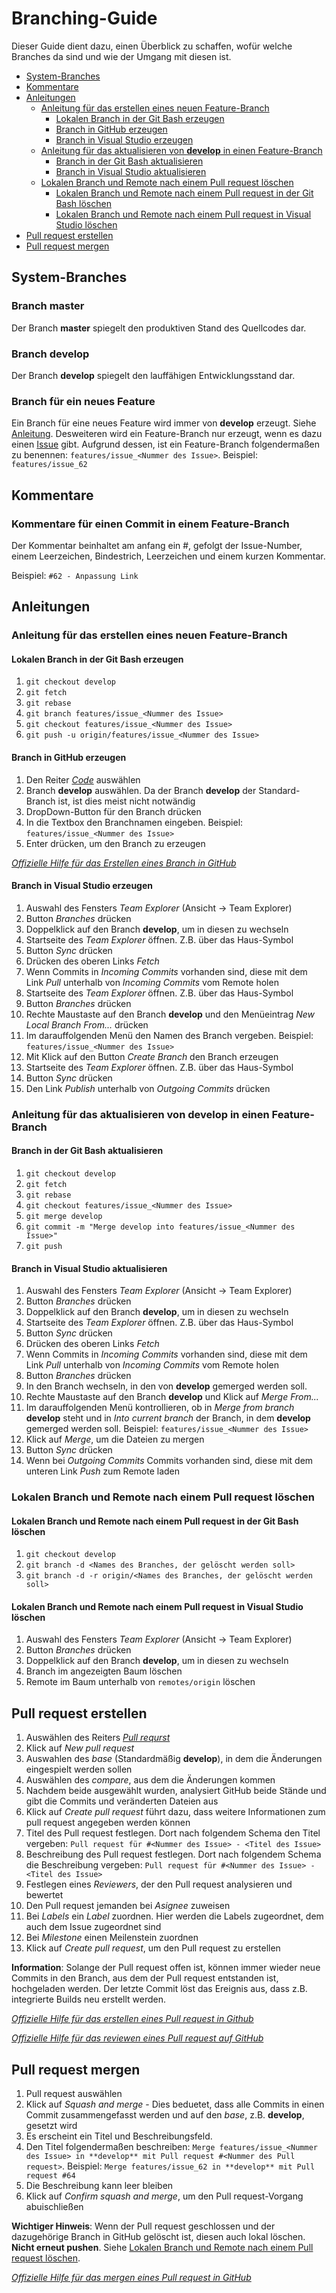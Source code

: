 # Branching-Guide

Dieser Guide dient dazu, einen Überblick zu schaffen, wofür welche Branches da sind und wie der Umgang mit diesen ist.

* [System-Branches](branching_guide.md/#system-branches)
* [Kommentare](branching_guide.md/#kommentare)
* [Anleitungen](branching_guide.md/#anleitungen)
  * [Anleitung für das erstellen eines neuen Feature-Branch](branching_guide.md/#anleitung-f%C3%BCr-das-erstellen-eines-neuen-feature-branch)
    * [Lokalen Branch in der Git Bash erzeugen](branching_guide.md#lokalen-branch-in-der-git-bash-erzeugen)
    * [Branch in GitHub erzeugen](branching_guide.md#branch-in-github-erzeugen)
    * [Branch in Visual Studio erzeugen](branching_guide.md#branch-in-visual-studio-erzeugen)
  * [Anleitung für das aktualisieren von **develop** in einen Feature-Branch](branching_guide.md/#anleitung-f%C3%BCr-das-aktualisieren-von-develop-in-einen-feature-branch)
    * [Branch in der Git Bash aktualisieren](branching_guide.md#branch-in-der-git-bash-aktualisieren)
    * [Branch in Visual Studio aktualisieren](branching_guide.md#branch-in-visual-studio-aktualisieren)
  * [Lokalen Branch und Remote nach einem Pull request löschen](branching_guide.md#lokalen-branch-und-remote-nach-einem-pull-request-löschen)
    * [Lokalen Branch und Remote nach einem Pull request in der Git Bash löschen](branching_guide.md#lokalen-branch-und-remote-nach-einem-pull-request-in-der-git-Bash-löschen)
    * [Lokalen Branch und Remote nach einem Pull request in Visual Studio löschen](branching_guide.md#lokalen-branch-und-remote-nach-einem-pull-request-in-visual-studio-löschen)
* [Pull request erstellen](branching_guide.md/#pull-request-erstellen)
* [Pull request mergen](branching_guide.md/#pull-request-mergen)

## System-Branches

### Branch master

Der Branch **master** spiegelt den produktiven Stand des Quellcodes dar.

### Branch develop

Der Branch **develop** spiegelt den lauffähigen Entwicklungsstand dar.

### Branch für ein neues Feature

Ein Branch für eine neues Feature wird immer von **develop** erzeugt. Siehe [Anleitung](branching_guide.md/#anleitung-f%C3%BCr-das-erstellen-eines-neuen-feature-branch).
Desweiteren wird ein Feature-Branch nur erzeugt, wenn es dazu einen [Issue](https://github.com/andrekirst/04_KataFahrplanauskunft/issues) gibt. Aufgrund dessen, ist ein Feature-Branch folgendermaßen zu benennen: `features/issue_<Nummer des Issue>`. Beispiel: `features/issue_62`

## Kommentare

### Kommentare für einen Commit in einem Feature-Branch

Der Kommentar beinhaltet am anfang ein #, gefolgt der Issue-Number, einem Leerzeichen, Bindestrich, Leerzeichen und einem kurzen Kommentar.

Beispiel: `#62 - Anpassung Link`

## Anleitungen

### Anleitung für das erstellen eines neuen Feature-Branch

#### Lokalen Branch in der Git Bash erzeugen

1. `git checkout develop`
1. `git fetch`
1. `git rebase`
1. `git branch features/issue_<Nummer des Issue>`
1. `git checkout features/issue_<Nummer des Issue>`
1. `git push -u origin/features/issue_<Nummer des Issue>`

#### Branch in GitHub erzeugen

1. Den Reiter [*Code*](https://github.com/andrekirst/04_KataFahrplanauskunft) auswählen
1. Branch **develop** auswählen. Da der Branch **develop** der Standard-Branch ist, ist dies meist nicht notwändig
1. DropDown-Button für den Branch drücken
1. In die Textbox den Branchnamen eingeben. Beispiel: `features/issue_<Nummer des Issue>`
1. Enter drücken, um den Branch zu erzeugen

[*Offizielle Hilfe für das Erstellen eines Branch in GitHub*](https://help.github.com/articles/creating-and-deleting-branches-within-your-repository/#creating-a-branch)

#### Branch in Visual Studio erzeugen

1. Auswahl des Fensters *Team Explorer* (Ansicht -> Team Explorer)
1. Button *Branches* drücken
1. Doppelklick auf den Branch **develop**, um in diesen zu wechseln
1. Startseite des *Team Explorer* öffnen. Z.B. über das Haus-Symbol
1. Button *Sync* drücken
1. Drücken des oberen Links *Fetch*
1. Wenn Commits in *Incoming Commits* vorhanden sind, diese mit dem Link *Pull* unterhalb von *Incoming Commits* vom Remote holen
1. Startseite des *Team Explorer* öffnen. Z.B. über das Haus-Symbol
1. Button *Branches* drücken
1. Rechte Maustaste auf den Branch **develop** und den Menüeintrag *New Local Branch From...* drücken
1. Im darauffolgenden Menü den Namen des Branch vergeben. Beispiel: `features/issue_<Nummer des Issue>`
1. Mit Klick auf den Button *Create Branch* den Branch erzeugen
1. Startseite des *Team Explorer* öffnen. Z.B. über das Haus-Symbol
1. Button *Sync* drücken
1. Den Link *Publish* unterhalb von *Outgoing Commits* drücken

### Anleitung für das aktualisieren von **develop** in einen Feature-Branch

#### Branch in der Git Bash aktualisieren

1. `git checkout develop`
1. `git fetch`
1. `git rebase`
1. `git checkout features/issue_<Nummer des Issue>`
1. `git merge develop`
1. `git commit -m "Merge develop into features/issue_<Nummer des Issue>"`
1. `git push`

#### Branch in Visual Studio aktualisieren

1. Auswahl des Fensters *Team Explorer* (Ansicht -> Team Explorer)
1. Button *Branches* drücken
1. Doppelklick auf den Branch **develop**, um in diesen zu wechseln
1. Startseite des *Team Explorer* öffnen. Z.B. über das Haus-Symbol
1. Button *Sync* drücken
1. Drücken des oberen Links *Fetch*
1. Wenn Commits in *Incoming Commits* vorhanden sind, diese mit dem Link *Pull* unterhalb von *Incoming Commits* vom Remote holen
1. Button *Branches* drücken
1. In den Branch wechseln, in den von **develop** gemerged werden soll.
1. Rechte Maustaste auf den Branch **develop** und Klick auf *Merge From...*
1. Im darauffolgenden Menü kontrollieren, ob in *Merge from branch* **develop** steht und in *Into current branch* der Branch, in dem **develop** gemerged werden soll. Beispiel: `features/issue_<Nummer des Issue>`
1. Klick auf *Merge*, um die Dateien zu mergen
1. Button *Sync* drücken
1. Wenn bei *Outgoing Commits* Commits vorhanden sind, diese mit dem unteren Link *Push* zum Remote laden

### Lokalen Branch und Remote nach einem Pull request löschen

#### Lokalen Branch und Remote nach einem Pull request in der Git Bash löschen

1. `git checkout develop`
1. `git branch -d <Names des Branches, der gelöscht werden soll>`
1. `git branch -d -r origin/<Names des Branches, der gelöscht werden soll>`

#### Lokalen Branch und Remote nach einem Pull request in Visual Studio löschen

1. Auswahl des Fensters *Team Explorer* (Ansicht -> Team Explorer)
1. Button *Branches* drücken
1. Doppelklick auf den Branch **develop**, um in diesen zu wechseln
1. Branch im angezeigten Baum löschen
1. Remote im Baum unterhalb von `remotes/origin` löschen

## Pull request erstellen

1. Auswählen des Reiters [*Pull requrst*](https://github.com/andrekirst/04_KataFahrplanauskunft/pulls)
1. Klick auf *New pull request*
1. Auswahlen des *base* (Standardmäßig **develop**), in dem die Änderungen eingespielt werden sollen
1. Auswählen des *compare*, aus dem die Änderungen kommen
1. Nachdem beide ausgewählt wurden, analysiert GitHub beide Stände und gibt die Commits und veränderten Dateien aus
1. Klick auf *Create pull request* führt dazu, dass weitere Informationen zum pull request angegeben werden können
1. Titel des Pull request festlegen. Dort nach folgendem Schema den Titel vergeben: `Pull request für #<Nummer des Issue> - <Titel des Issue>`
1. Beschreibung des Pull request festlegen. Dort nach folgendem Schema die Beschreibung vergeben: `Pull request für #<Nummer des Issue> - <Titel des Issue>`
1. Festlegen eines *Reviewers*, der den Pull request analysieren und bewertet
1. Den Pull request jemanden bei *Asignee* zuweisen
1. Bei *Labels* ein *Label* zuordnen. Hier werden die Labels zugeordnet, dem auch dem Issue zugeordnet sind
1. Bei *Milestone* einen Meilenstein zuordnen
1. Klick auf *Create pull request*, um den Pull request zu erstellen

**Information**: Solange der Pull request offen ist, können immer wieder neue Commits in den Branch, aus dem der Pull request entstanden ist, hochgeladen werden. Der letzte Commit löst das Ereignis aus, dass z.B. integrierte Builds neu erstellt werden.

[*Offizielle Hilfe für das erstellen eines Pull request in Github*](https://help.github.com/articles/creating-a-pull-request/)

[*Offizielle Hilfe für das reviewen eines Pull request auf GitHub*](https://help.github.com/articles/reviewing-changes-in-pull-requests/)

## Pull request mergen

1. Pull request auswählen
1. Klick auf *Squash and merge* - Dies beduetet, dass alle Commits in einen Commit zusammengefasst werden und auf den *base*, z.B. **develop**, gesetzt wird
1. Es erscheint ein Titel und Beschreibungsfeld.
1. Den Titel folgendermaßen beschreiben: `Merge features/issue_<Nummer des Issue> in **develop** mit Pull request #<Nummer des Pull request>`. Beispiel: `Merge features/issue_62 in **develop** mit Pull request #64`
1. Die Beschreibung kann leer bleiben
1. Klick auf *Confirm squash and merge*, um den Pull request-Vorgang abuischließen

**Wichtiger Hinweis**: Wenn der Pull request geschlossen und der dazugehörige Branch in GitHub gelöscht ist, diesen auch lokal löschen. **Nicht erneut pushen**. Siehe [Lokalen Branch und Remote nach einem Pull request löschen](branching_guide.md#lokalen-branch-und-remote-nach-einem-pull-request-löschen).

[*Offizielle Hilfe für das mergen eines Pull request in GitHub*](https://help.github.com/articles/merging-a-pull-request/)